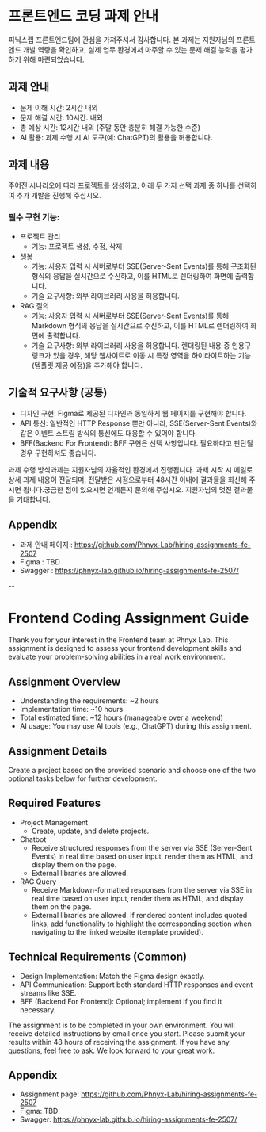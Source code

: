# 프론트엔드 코딩 과제 안내
피닉스랩 프론트엔드팀에 관심을 가져주셔서 감사합니다. 본 과제는 지원자님의 프론트엔드 개발 역량을 확인하고, 실제 업무 환경에서 마주할 수 있는 문제 해결 능력을 평가하기 위해 마련되었습니다.
## 과제 안내
- 문제 이해 시간: 2시간 내외
- 문제 해결 시간: 10시간. 내외
- 총 예상 시간: 12시간 내외 (주말 동안 충분히 해결 가능한 수준)
- AI 활용: 과제 수행 시 AI 도구(예: ChatGPT)의 활용을 허용합니다.
## 과제 내용
주어진 시나리오에 따라 프로젝트를 생성하고, 아래 두 가지 선택 과제 중 하나를 선택하여 추가 개발을 진행해 주십시오.
### 필수 구현 기능:
- 프로젝트 관리
  - 기능: 프로젝트 생성, 수정, 삭제
- 챗봇
  - 기능: 사용자 입력 시 서버로부터 SSE(Server-Sent Events)를 통해 구조화된 형식의 응답을 실시간으로 수신하고, 이를 HTML로 렌더링하여 화면에 출력합니다.
  - 기술 요구사항: 외부 라이브러리 사용을 허용합니다.
- RAG 질의
  - 기능: 사용자 입력 시 서버로부터 SSE(Server-Sent Events)를 통해 Markdown 형식의 응답을 실시간으로 수신하고, 이를 HTML로 렌더링하여 화면에 출력합니다.
  - 기술 요구사항: 외부 라이브러리 사용을 허용합니다. 렌더링된 내용 중 인용구 링크가 있을 경우, 해당 웹사이트로 이동 시 특정 영역을 하이라이트하는 기능(템플릿 제공 예정)을 추가해야 합니다.
## 기술적 요구사항 (공통)
- 디자인 구현: Figma로 제공된 디자인과 동일하게 웹 페이지를 구현해야 합니다.
- API 통신: 일반적인 HTTP Response 뿐만 아니라, SSE(Server-Sent Events)와 같은 이벤트 스트림 방식의 통신에도 대응할 수 있어야 합니다.
- BFF(Backend For Frontend): BFF 구현은 선택 사항입니다. 필요하다고 판단될 경우 구현하셔도 좋습니다.
  
과제 수행 방식과제는 지원자님의 자율적인 환경에서 진행됩니다. 과제 시작 시 메일로 상세 과제 내용이 전달되며, 전달받은 시점으로부터 48시간 이내에 결과물을 회신해 주시면 됩니다.궁금한 점이 있으시면 언제든지 문의해 주십시오. 지원자님의 멋진 결과물을 기대합니다.

## Appendix
- 과제 안내 페이지 : https://github.com/Phnyx-Lab/hiring-assignments-fe-2507
- Figma : TBD
- Swagger : https://phnyx-lab.github.io/hiring-assignments-fe-2507/

--

# Frontend Coding Assignment Guide

Thank you for your interest in the Frontend team at Phnyx Lab. This assignment is designed to assess your frontend development skills and evaluate your problem-solving abilities in a real work environment.

## Assignment Overview
- Understanding the requirements: ~2 hours
- Implementation time: ~10 hours
- Total estimated time: ~12 hours (manageable over a weekend)
- AI usage: You may use AI tools (e.g., ChatGPT) during this assignment.

## Assignment Details

Create a project based on the provided scenario and choose one of the two optional tasks below for further development.

## Required Features
- Project Management
  - Create, update, and delete projects.
- Chatbot
  - Receive structured responses from the server via SSE (Server-Sent Events) in real time based on user input, render them as HTML, and display them on the page.
  - External libraries are allowed.
- RAG Query
  - Receive Markdown-formatted responses from the server via SSE in real time based on user input, render them as HTML, and display them on the page.
  - External libraries are allowed. If rendered content includes quoted links, add functionality to highlight the corresponding section when navigating to the linked website (template provided).

## Technical Requirements (Common)
- Design Implementation: Match the Figma design exactly.
- API Communication: Support both standard HTTP responses and event streams like SSE.
- BFF (Backend For Frontend): Optional; implement if you find it necessary.

The assignment is to be completed in your own environment. You will receive detailed instructions by email once you start. Please submit your results within 48 hours of receiving the assignment. If you have any questions, feel free to ask. We look forward to your great work.

## Appendix
- Assignment page: https://github.com/Phnyx-Lab/hiring-assignments-fe-2507
- Figma: TBD
- Swagger: https://phnyx-lab.github.io/hiring-assignments-fe-2507/
